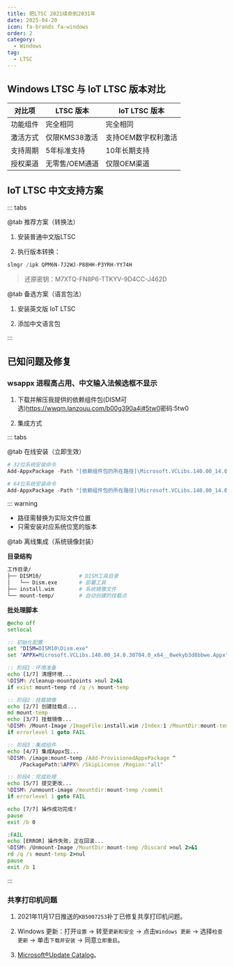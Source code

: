 ```yaml
---
title: 把LTSC 2021续命到2031年
date: 2025-04-20
icon: fa-brands fa-windows
order: 2
category:
  - Windows
tag:
  - LTSC
---
```


## Windows LTSC 与 IoT LTSC 版本对比

| 对比项        | LTSC 版本              | IoT LTSC 版本          |
|---------------|------------------------|------------------------|
| 功能组件      | 完全相同               | 完全相同               |
| 激活方式      | 仅限KMS38激活          | 支持OEM数字权利激活    |
| 支持周期      | 5年标准支持            | 10年长期支持           |
| 授权渠道      | 无零售/OEM通道         | 仅限OEM渠道            |

## IoT LTSC 中文支持方案

::: tabs

@tab 推荐方案（转换法）

1. 安装普通中文版LTSC

2. 执行版本转换：

```powershell
slmgr /ipk QPM6N-7J2WJ-P88HH-P3YRH-YY74H
```
> 还原密钥：M7XTQ-FN8P6-TTKYV-9D4CC-J462D

@tab 备选方案（语言包法）

1. 安装英文版 IoT LTSC

2. 添加中文语言包

:::

## 已知问题及修复

### wsappx 进程高占用、中文输入法候选框不显示

1. 下载并解压我提供的依赖组件包(DISM可选)<https://wwqm.lanzouu.com/b00g390a4j#5tw0>密码:5tw0

2. 集成方式

::: tabs

@tab 在线安装（立即生效）

```powershell
# 32位系统安装命令
Add-AppxPackage -Path "[依赖组件包的所在路径]\Microsoft.VCLibs.140.00_14.0.30704.0_x86__8wekyb3d8bbwe.Appx"

# 64位系统安装命令
Add-AppxPackage -Path "[依赖组件包的所在路径]\Microsoft.VCLibs.140.00_14.0.30704.0_x64__8wekyb3d8bbwe.Appx"
```
::: warning
- 路径需替换为实际文件位置
- 只需安装对应系统位宽的版本


@tab 离线集成（系统镜像封装）

**目录结构**

```bash
工作目录/
├── DISM10/            # DISM工具目录
│   └── Dism.exe       # 部署工具
├── install.wim        # 系统镜像文件  
└── mount-temp/        # 自动创建的挂载点
```

**批处理脚本**

```bat
@echo off
setlocal

:: 初始化配置
set "DISM=DISM10\Dism.exe"
set "APPX=Microsoft.VCLibs.140.00_14.0.30704.0_x64__8wekyb3d8bbwe.Appx"

:: 阶段1：环境准备
echo [1/7] 清理环境...
%DISM% /cleanup-mountpoints >nul 2>&1
if exist mount-temp rd /q /s mount-temp

:: 阶段2：挂载镜像  
echo [2/7] 创建挂载点...
md mount-temp
echo [3/7] 挂载镜像...
%DISM% /Mount-Image /ImageFile:install.wim /Index:1 /MountDir:mount-temp
if errorlevel 1 goto FAIL

:: 阶段3：集成组件
echo [4/7] 集成Appx包...
%DISM% /image:mount-temp /Add-ProvisionedAppxPackage ^
    /PackagePath:%APPX% /SkipLicense /Region:"all"

:: 阶段4：完成处理
echo [5/7] 提交更改...
%DISM% /unmount-image /mountdir:mount-temp /commit
if errorlevel 1 goto FAIL

echo [7/7] 操作成功完成！
pause
exit /b 0

:FAIL
echo [ERROR] 操作失败，正在回滚...
%DISM% /Unmount-Image /MountDir:mount-temp /Discard >nul 2>&1
rd /q /s mount-temp 2>nul
pause
exit /b 1
```

:::

### 共享打印机问题

1. 2021年11月17日推送的`KB5007253`补丁已修复共享打印机问题。

2. Windows 更新：打开`设置` → 转至`更新和安全` → 点击`Windows 更新` → 选择`检查更新` → 单击`下载并安装` → 同意`立即重启`。

3. [Microsoft®Update Catalog](https://www.catalog.update.microsoft.com/Search.aspx?q=KB5007253)。

